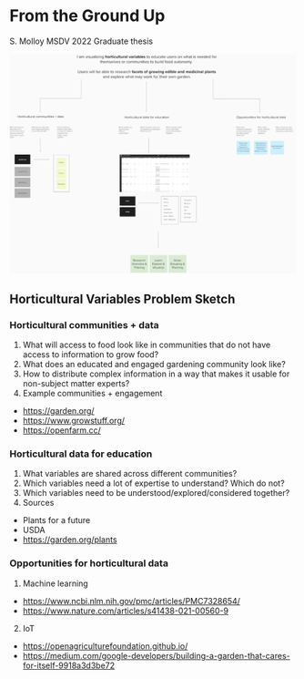 # From the Ground Up
S. Molloy MSDV 2022 Graduate thesis

![Horticultural Variables Problem Sketch](/MS2_Spring2022_ResearchProblem_Molloy.png)


## Horticultural Variables Problem Sketch
### Horticultural communities + data
1. What will access to food look like in communities that do not have access to information to grow food?
2. What does an educated and engaged gardening community look like?
3. How to distribute complex information in a way that makes it usable for non-subject matter experts?
4. Example communities + engagement
- https://garden.org/
- https://www.growstuff.org/
- https://openfarm.cc/
### Horticultural data for education
1. What variables are shared across different communities?
2. Which variables need a lot of expertise to understand? Which do not?
3. Which variables need to be understood/explored/considered together?
4. Sources
- Plants for a future
- USDA
- https://garden.org/plants   
### Opportunities for horticultural data
1. Machine learning
- https://www.ncbi.nlm.nih.gov/pmc/articles/PMC7328654/
- https://www.nature.com/articles/s41438-021-00560-9 
2. IoT
- https://openagriculturefoundation.github.io/ 
- https://medium.com/google-developers/building-a-garden-that-cares-for-itself-9918a3d3be72 


